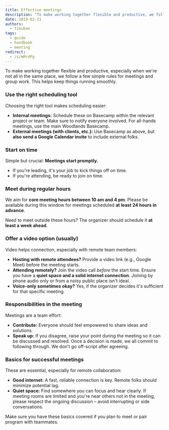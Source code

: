 ```yaml
---
title: Effective meetings
description: "To make working together flexible and productive, we follow a few simple rules for meetings and group work. Here's how we keep meetings effective."
date: 2019-02-21
authors:
  - tieubao
tags:
  - guide
  - handbook
  - meeting
redirect:
  - /s/mMrdPg
---
```


To make working together flexible and productive, especially when we're not all in the same place, we follow a few simple rules for meetings and group work. This helps keep things running smoothly.

### Use the right scheduling tool

Choosing the right tool makes scheduling easier:

- **Internal meetings:** Schedule these on Basecamp within the relevant project or team. Make sure to notify everyone involved. For all-hands meetings, use the main Woodlands Basecamp.
- **External meetings (with clients, etc.):** Use Basecamp as above, but **also send a Google Calendar invite** to include external folks.

### Start on time

Simple but crucial: **Meetings start promptly.**

- If you're leading, it's your job to kick things off on time.
- If you're attending, be ready to join on time.

### Meet during regular hours

We aim for **core meeting hours between 10 am and 4 pm**. Please be available during this window for meetings scheduled **at least 24 hours in advance**.

Need to meet outside these hours? The organizer should schedule it **at least a week ahead**.

### Offer a video option (usually)

Video helps connection, especially with remote team members:

- **Hosting with remote attendees?** Provide a video link (e.g., Google Meet) before the meeting starts.
- **Attending remotely?** Join the video call _before_ the start time. Ensure you have a **quiet space and a solid internet connection**. Joining by phone audio only or from a noisy public place isn't ideal.
- **Voice-only sometimes okay?** Yes, if the organizer decides it's sufficient for that specific meeting.

### Responsibilities in the meeting

Meetings are a team effort:

- **Contribute:** Everyone should feel empowered to share ideas and solutions.
- **Speak up:** If you disagree, raise your point during the meeting so it can be discussed and resolved. Once a decision is made, we all commit to following through. We don't go off-script after agreeing.

### Basics for successful meetings

These are essential, especially for remote collaboration:

- **Good internet:** A fast, reliable connection is key. Remote folks should minimize potential lag.
- **Quiet space:** Find somewhere you can focus and hear clearly. If meeting rooms are limited and you're near others not in the meeting, please respect the ongoing discussion – avoid interrupting or side conversations.

Make sure you have these basics covered if you plan to meet or pair program with teammates.
